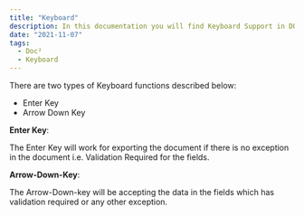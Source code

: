 ```yaml
---
title: "Keyboard"
description: In this documentation you will find Keyboard Support in DOC². You can use the Enter and Arrow-Down-Key as shortcuts without using your mouse.
date: "2021-11-07"
tags:
  - Doc²
  - Keyboard
---
```


There are two types of Keyboard functions described below:

- Enter Key
- Arrow Down Key

**Enter Key**:

The Enter Key will work for exporting the document if there is no exception in the document i.e. Validation Required for the fields.

**Arrow-Down-Key**:

The Arrow-Down-key will be accepting the data in the fields which has validation required or any other exception.
